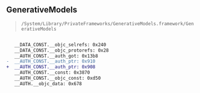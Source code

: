 ## GenerativeModels

> `/System/Library/PrivateFrameworks/GenerativeModels.framework/GenerativeModels`

```diff

   __DATA_CONST.__objc_selrefs: 0x240
   __DATA_CONST.__objc_protorefs: 0x28
   __AUTH_CONST.__auth_got: 0x13b8
-  __AUTH_CONST.__auth_ptr: 0x910
+  __AUTH_CONST.__auth_ptr: 0x908
   __AUTH_CONST.__const: 0x3870
   __AUTH_CONST.__objc_const: 0xd50
   __AUTH.__objc_data: 0x678

```
